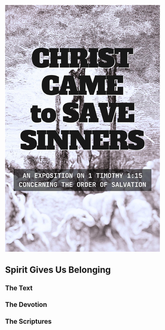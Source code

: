 <img class="intro-right" src="book-ccss-3.jpg">

# Spirit Gives Us Belonging

## The Text

## The Devotion

## The Scriptures
